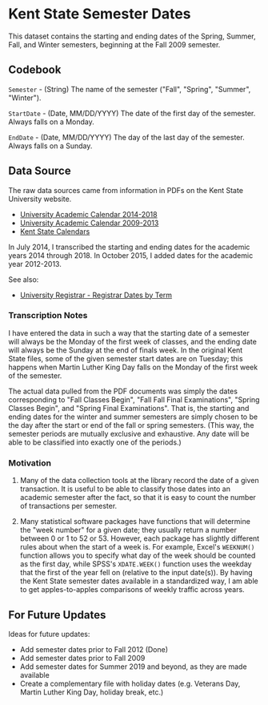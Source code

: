 # Kent State Semester Dates
This dataset contains the starting and ending dates of the Spring, Summer, Fall, and Winter semesters, beginning at the Fall 2009 semester.

## Codebook
`Semester` - (String) The name of the semester ("Fall", "Spring", "Summer", "Winter").

`StartDate` - (Date, MM/DD/YYYY) The date of the first day of the semester. Always falls on a Monday.

`EndDate` - (Date, MM/DD/YYYY) The day of the last day of the semester. Always falls on a Sunday.

## Data Source
The raw data sources came from information in PDFs on the Kent State University website.
- [University Academic Calendar 2014-2018](https://www.kent.edu/sites/default/files/academic-calendar-2014-2018_0.pdf)
- [University Academic Calendar 2009-2013](http://provostdata.kent.edu/roadmapweb/03/academic-calendar-2009-2013.pdf)
- [Kent State Calendars](http://www.kent.edu/calendars)

In July 2014, I transcribed the starting and ending dates for the academic years 2014 through 2018. In October 2015, I added dates for the academic year 2012-2013.

See also:

- [University Registrar - Registrar Dates by Term](http://www.kent.edu/registrar/registrar-dates-term)

### Transcription Notes
I have entered the data in such a way that the starting date of a semester will always be the Monday of the first week of classes, and the ending date will always be the Sunday at the end of finals week. In the original Kent State files, some of the given semester start dates are on Tuesday; this happens when Martin Luther King Day falls on the Monday of the first week of the semester.

The actual data pulled from the PDF documents was simply the dates corresponding to "Fall Classes Begin", "Fall Fall Final Examinations", "Spring Classes Begin", and "Spring Final Examinations". That is, the starting and ending dates for the winter and summer semesters are simply chosen to be the day after the start or end of the fall or spring semesters. (This way, the semester periods are mutually exclusive and exhaustive. Any date will be able to be classified into exactly one of the periods.)

### Motivation
1. Many of the data collection tools at the library record the date of a given transaction. It is useful to be able to classify those dates into an academic semester after the fact, so that it is easy to count the number of transactions per semester.

2. Many statistical software packages have functions that will determine the "week number" for a given date; they usually return a number between 0 or 1 to 52 or 53. However, each package has slightly different rules about when the start of a week is. For example, Excel's `WEEKNUM()` function allows you to specify what day of the week should be counted as the first day, while SPSS's `XDATE.WEEK()` function uses the weekday that the first of the year fell on (relative to the input date(s)). By having the Kent State semester dates available in a standardized way, I am able to get apples-to-apples comparisons of weekly traffic across years.

## For Future Updates
Ideas for future updates:
- Add semester dates prior to Fall 2012 (Done)
- Add semester dates prior to Fall 2009
- Add semester dates for Summer 2019 and beyond, as they are made available
- Create a complementary file with holiday dates (e.g. Veterans Day, Martin Luther King Day, holiday break, etc.)
